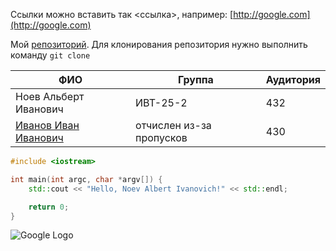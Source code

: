 Ссылки можно вставить так <ссылка>, например: [http://google.com](http://google.com)

Мой [репозиторий](https://github.com/). Для клонирования репозитория нужно выполнить команду `git clone`

| ФИО                     | Группа             | Аудитория |
|-------------------------|--------------------|---------|
| Ноев Альберт Иванович | ИВТ-25-2            | 432     |
| [Иванов Иван Иванович](https://example.com) | отчислен из-за пропусков | 430     |

```cpp
#include <iostream>

int main(int argc, char *argv[]) {
    std::cout << "Hello, Noev Albert Ivanovich!" << std::endl;

    return 0;
}

```

![Google Logo](https://www.google.com/images/branding/googlelogo/1x/googlelogo_color_272x92dp.png)
